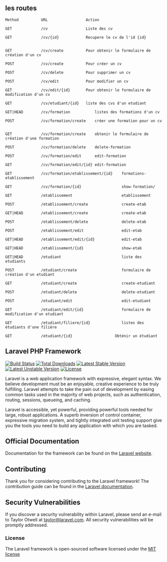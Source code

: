 ## les routes

	Method		   	URL		     		Action
									
   	GET			   	/cv           		Liste des cv
   
   	GET		 		/cv/{id}            Recupere le cv de l'id {id}

 
 	GET   			/cv/create      	Pour obtenir le formulaire de création d'un cv

	POST     		/cv/create     		Pour créer un cv 

	POST     		/cv/delete      	Pour supprimer un cv

	POST     		/cv/edit 			Pour modifier un cv

	GET				/cv/edit/{id}   	Pour obtenir le formulaire de modification d'un cv

	GET				/cv/etudiant/{id}   liste des cvs d'un etudiant

	GET|HEAD 		/cv/formation        	listes des formations d'un cv

	POST    	    /cv/formation/create 	créer une formation pour un cv


	GET				/cv/formation/create 	obtenir le formulaire de création d'une formation

	POST  			/cv/formation/delete 	delete-formation

	POST     		/cv/formation/edit 		edit-formation  

	GET				/cv/formation/edit/{id} edit-formation  

	GET				/cv/formation/etablissement/{id} 	formations-etablissement

	GET				/cv/formation/{id}               	show-formation/  

	GET				/etablissement                   	etablissement  

	POST    		/etablissement/create 				create-etab 

	GET|HEAD 		/etablissement/create            	create-etab 

	POST     		/etablissement/delete        		delete-etab 

	POST     		/etablissement/edit 				edit-etab 

	GET|HEAD		/etablissement/edit/{id}         	edit-etab 

	GET|HEAD 		/etablissement/{id}              	show-etab

	GET|HEAD 		/etudiant                        	liste des etudiants     

	POST   			/etudiant/create                 	formulaire de création d'un etudiant

	GET				/etudiant/create                    create-etudiant 

	POST     		/etudiant/delete  					delete-etudiant 

	POST    		/etudiant/edit          			edit-etudiant 

	GET 			/etudiant/edit/{id}              	formulaire de modification d'un etudiant

	GET				/etudiant/filiere/{id}           	listes des étudiants d'une filière 

	GET			 	/etudiant/{id}                   Obténir un étudiant 

## Laravel PHP Framework

[![Build Status](https://travis-ci.org/laravel/framework.svg)](https://travis-ci.org/laravel/framework)
[![Total Downloads](https://poser.pugx.org/laravel/framework/d/total.svg)](https://packagist.org/packages/laravel/framework)
[![Latest Stable Version](https://poser.pugx.org/laravel/framework/v/stable.svg)](https://packagist.org/packages/laravel/framework)
[![Latest Unstable Version](https://poser.pugx.org/laravel/framework/v/unstable.svg)](https://packagist.org/packages/laravel/framework)
[![License](https://poser.pugx.org/laravel/framework/license.svg)](https://packagist.org/packages/laravel/framework)

Laravel is a web application framework with expressive, elegant syntax. We believe development must be an enjoyable, creative experience to be truly fulfilling. Laravel attempts to take the pain out of development by easing common tasks used in the majority of web projects, such as authentication, routing, sessions, queueing, and caching.

Laravel is accessible, yet powerful, providing powerful tools needed for large, robust applications. A superb inversion of control container, expressive migration system, and tightly integrated unit testing support give you the tools you need to build any application with which you are tasked.

## Official Documentation

Documentation for the framework can be found on the [Laravel website](http://laravel.com/docs).

## Contributing

Thank you for considering contributing to the Laravel framework! The contribution guide can be found in the [Laravel documentation](http://laravel.com/docs/contributions).

## Security Vulnerabilities

If you discover a security vulnerability within Laravel, please send an e-mail to Taylor Otwell at taylor@laravel.com. All security vulnerabilities will be promptly addressed.

### License

The Laravel framework is open-sourced software licensed under the [MIT license](http://opensource.org/licenses/MIT)
